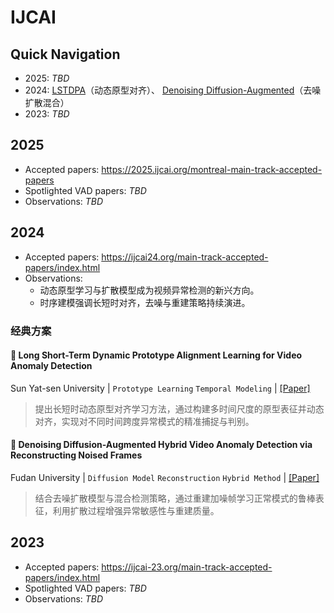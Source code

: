 # IJCAI

## Quick Navigation

- 2025: _TBD_
- 2024: [LSTDPA](#-long-short-term-dynamic-prototype-alignment-learning-for-video-anomaly-detection)（动态原型对齐）、 [Denoising Diffusion-Augmented](#-denoising-diffusion-augmented-hybrid-video-anomaly-detection-via-reconstructing-noised-frames)（去噪扩散混合）
- 2023: _TBD_

## 2025
- Accepted papers: <https://2025.ijcai.org/montreal-main-track-accepted-papers>
- Spotlighted VAD papers: _TBD_
- Observations: _TBD_

## 2024
- Accepted papers: <https://ijcai24.org/main-track-accepted-papers/index.html>
- Observations:
  - 动态原型学习与扩散模型成为视频异常检测的新兴方向。
  - 时序建模强调长短时对齐，去噪与重建策略持续演进。

### 经典方案

#### 🔄 Long Short-Term Dynamic Prototype Alignment Learning for Video Anomaly Detection
Sun Yat-sen University | `Prototype Learning` `Temporal Modeling` | [[Paper]](https://www.ijcai.org/proceedings/2024/0096.pdf)

> 提出长短时动态原型对齐学习方法，通过构建多时间尺度的原型表征并动态对齐，实现对不同时间跨度异常模式的精准捕捉与判别。

#### 🌊 Denoising Diffusion-Augmented Hybrid Video Anomaly Detection via Reconstructing Noised Frames
Fudan University | `Diffusion Model` `Reconstruction` `Hybrid Method` | [[Paper]](https://www.ijcai.org/proceedings/2024/0077.pdf)

> 结合去噪扩散模型与混合检测策略，通过重建加噪帧学习正常模式的鲁棒表征，利用扩散过程增强异常敏感性与重建质量。

## 2023
- Accepted papers: <https://ijcai-23.org/main-track-accepted-papers/index.html>
- Spotlighted VAD papers: _TBD_
- Observations: _TBD_
